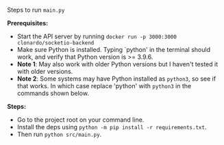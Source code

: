 Steps to run `main.py`

**Prerequisites:**
- Start the API server by running `docker run -p 3000:3000 clonardo/socketio-backend`
- Make sure Python is installed. Typing `python' in the terminal should work, and verify that Python version is >= 3.9.6. 
- **Note 1**: May also work with older Python versions but I haven't tested it with older versions.
- **Note 2**: Some systems may have Python installed as `python3`, so see if that works. In which case replace 'python' with `python3` in the commands shown below.

**Steps:**
- Go to the project root on your command line. 
- Install the deps using `python -m pip install -r requirements.txt`.
- Then run `python src/main.py`.